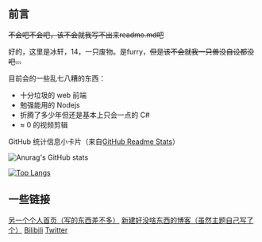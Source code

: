 ## 前言

~~不会吧不会吧，该不会就我写不出来readme.md吧~~

好的，这里是冰轩，14，一只废物。是furry，~~但是该不会就我一只兽没自设都没吧...~~

目前会的一些乱七八糟的东西：

- 十分垃圾的 web 前端
- 勉强能用的 Nodejs
- 折腾了多少年但还是基本上只会一点的 C#
- ≈ 0 的视频剪辑

GitHub 统计信息小卡片（来自[GitHub Readme Stats](https://github.com/anuraghazra/github-readme-stats)）


![Anurag's GitHub stats](https://github-readme-stats.vercel.app/api?username=bingxuanowo)

[![Top Langs](https://github-readme-stats.vercel.app/api/top-langs/?username=bingxuanowo&layout=compact)](https://github.com/anuraghazra/github-readme-stats)

## 一些链接

[另一个个人首页（写的东西差不多）](https://www.bing-xuan.cn)    [新建好没啥东西的博客（虽然主题自己写了个）](https://blog.bing-xuan.cn)   [Bilibili](https://space.bilibili.com/286707275)   [Twitter](https://twitter.com/bingxuanowo)
